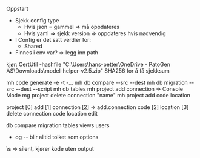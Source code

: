 Oppstart
- Sjekk config type
    - Hvis json = gammel => må oppdateres
    - Hvis yaml => sjekk version => oppdateres hvis nødvendig
- I Config er det satt verdier for:
    - Shared
- Finnes i env var? => legg inn path 

kjør:  CertUtil -hashfile "C:\Users\hans-petter\OneDrive - PatoGen AS\Downloads\model-helper-v2.5.zip" SHA256
for å få sjekksum


mh code generate -e -t -...
mh db compare --src --dest
mh db migration --src --dest --script <path>
mh db tables
mh project add connection => Console Mode
mg project delete connection "name"
mh project add code location

project [0]
    add [1]
        connection [2] => add.connection
        code [2]
            location [3]
    delete
        connection
        code
            location
    edit

db
    compare
    migration
    tables
    views
    users

- og -- blir alltid tolket som options

\s => silent, kjører kode uten output
